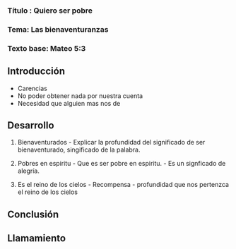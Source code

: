 ### Título : Quiero ser pobre
### Tema: Las bienaventuranzas
### Texto base: Mateo 5:3

## Introducción

- Carencias
- No poder obtener nada por nuestra cuenta
- Necesidad que alguien mas nos de

## Desarrollo
1) Bienaventurados
          - Explicar la profundidad del significado de ser bienaventurado, singificado de la palabra. 
          

2) Pobres en espiritu
          - Que es ser pobre en espiritu.
          - Es un signficado de alegría.

3) Es el reino de los cielos
          - Recompensa
          - profundidad que nos pertenzca el reino de los cielos      

## Conclusión

## Llamamiento
